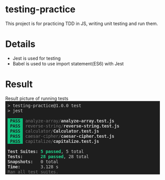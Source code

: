 # testing-practice
This project is for practicing TDD in JS, writing unit testing and run them.

# Details
- Jest is used for testing
- Babel is used to use import statement(ES6) with Jest
# Result
Result picture of running tests
![picture of result](https://github.com/ascodeasice/testing-practice/blob/main/images/result.png)